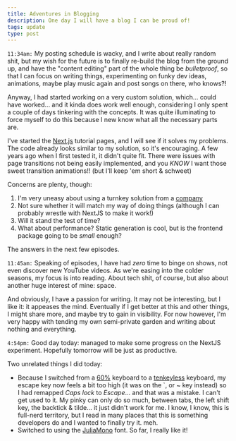 ```yaml
---
title: Adventures in Blogging
description: One day I will have a blog I can be proud of!
tags: update
type: post
---
```


`11:34am:` My posting schedule is wacky, and I write about really random shit, but my wish for the future is to finally re-build the blog from the ground up, and have the "content editing" part of the whole thing be *bulletproof*, so that I can focus on writing things, experimenting on funky dev ideas, animations, maybe play music again and post songs on there, who knows?!

Anyway, I had started working on a very custom solution, which... could have worked... and it kinda does work well enough, considering I only spent a couple of days tinkering with the concepts. It was quite illuminating to force myself to do this because I new know what all the necessary parts are.

I've started the [Next.js](https://nextjs.org) tutorial pages, and I will see if it solves my problems. The code already looks similar to my solution, so it's encouraging. A few years ago when I first tested it, it didn't quite fit. There were issues with page transitions not being easily implemented, and you *KNOW* I want those sweet transition animations!! (but I'll keep 'em short & schweet)

Concerns are plenty, though:

1. I'm very uneasy about using a turnkey solution from a [company](https://vercel.com/)
1. Not sure whether it will match my way of doing things (although I can probably wrestle with NextJS to make it work!)
1. Will it stand the test of time?
1. What about performance? Static generation is cool, but is the frontend package going to be *small* enough?

The answers in the next few episodes.

`11:45am:` Speaking of episodes, I have had *zero* time to binge on shows, not even discover new YouTube videos. As we're easing into the colder seasons, my focus is into reading. About tech shit, of course, but also about another huge interest of mine: space.

And obviously, I have a passion for writing. It may not be interesting, but I like it: it appeases the mind. Eventually if I get better at this and other things, I might share more, and maybe try to gain in visibility. For now however, I'm very happy with tending my own semi-private garden and writing about nothing and everything.

`4:54pm:` Good day today: managed to make some progress on the NextJS experiment. Hopefully tomorrow will be just as productive.

Two unrelated things I did today:

- Because I switched from a [60%](https://mechanicalkeyboards.com/shop/index.php?l=product_list&c=28) keyboard to a [tenkeyless](https://mechanicalkeyboards.com/shop/index.php?l=product_list&c=27) keyboard, my escape key now feels a bit too high (it was on the <span class="hotkey">`</span>, or <span class="hotkey">~</span> key instead) so I had remapped *Caps lock* to *Escape*... and that was a mistake. I can't get used to it. My pinky can only do so much, between tabs, the left shift key, the backtick & tilde... it just didn't work for me. I know, I know, this is full-nerd territory, but I read in many places that this is something developers do and I wanted to finally try it. meh.
- Switched to using the [JuliaMono](https://juliamono.netlify.app/) font. So far, I really like it!